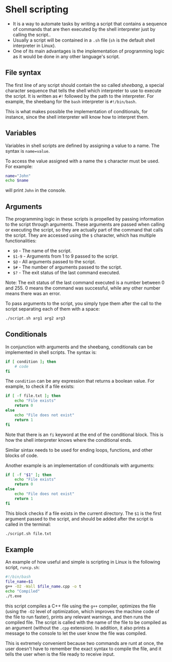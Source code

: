 # Shell scripting

- It is a way to automate tasks by writing a script that contains a sequence of commands that are then executed by the shell interpreter just by calling the script..
- Usually a script will be contained in a `.sh` file (`sh` is the default shell interpreter in Linux).
- One of its main advantages is the implementation of programming logic as it would be done in any other language's script.

## File syntax

The first line of any script should contain the so called *sheebang*, a special character sequence that tells the shell which interpreter to use to execute the script. It is written as `#!` followed by the path to the interpreter. For example, the sheebang for the `bash` interpreter is `#!/bin/bash`.

This is what makes possible the implementation of conditionals, for instance, since the shell interpreter will know how to interpret them.

## Variables

Variables in shell scripts are defined by assigning a value to a name. The syntax is `name=value`. 

To access the value assigned with a name the `$` character must be used. For example:

```bash
name="John"
echo $name
```

will print `John` in the console.

## Arguments

The programming logic in these scripts is propelled by passing information to the script through arguments. These arguments are passed when calling or executing the script, so they are actually part of the command that calls the script. They are accessed using the `$` character, which has multiple functionalities:

- `$0` - The name of the script.
- `$1-9` - Arguments from 1 to 9 passed to the script.
- `$@` - All arguments passed to the script.
- `$#` - The number of arguments passed to the script.
- `$?` - The exit status of the last command executed.

Note: The exit status of the last command executed is a number between 0 and 255. 0 means the command was successful, while any other number means there was an error.

To pass arguments to the script, you simply type them after the call to the script separating each of them with a space:

```bash
./script.sh arg1 arg2 arg3
```

## Conditionals

In conjunction with arguments and the sheebang, conditionals can be implemented in shell scripts. The syntax is:

```bash
if [ condition ]; then
    # code
fi
```

The `condition` can be any expression that returns a boolean value. For example, to check if a file exists:

```bash
if [ -f file.txt ]; then
    echo "File exists"
    return 0
else
    echo "File does not exist"
    return 1
fi
```

Note that there is an `fi` keyword at the end of the conditional block. This is how the shell interpreter knows where the conditional ends.

Similar sintax needs to be used for ending loops, functions, and other blocks of code.

Another example is an implementation of conditionals with arguments:

```bash
if [ -f "$1" ]; then
    echo "File exists"
    return 0
else
    echo "File does not exist"
    return 1
fi
```

This block checks if a file exists in the current directory. The `$1` is the first argument passed to the script, and should be added after the script is called in the terminal:

```bash
./script.sh file.txt
```

## Example

An example of how useful and simple is scripting in Linux is the following script, `runcp.sh`:

```bash
#!/bin/bash
file_name=$1
g++ -O2 -Wall $file_name.cpp -o t
echo "Compiled"
./t.exe
```

this script compiles a C++ file using the `g++` compiler, optimizes the file (using the `-O2` level of optimization, which improves the machine code of the file to run faster), prints any relevant warnings, and then runs the compiled file. The script is called with the name of the file to be compiled as an argument (without the `.cpp` extension). In addition, it also prints a message to the console to let the user know the file was compiled.

This is extremely convenient because two commands are runt at once, the user doesn't have to remember the exact syntax to compile the file, and it tells the user when is the file ready to receive input.